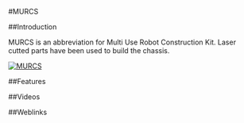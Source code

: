#MURCS

##Introduction

MURCS is an abbreviation for Multi Use Robot Construction Kit. Laser cutted parts have been used to build the chassis.

[![MURCS](https://farm9.staticflickr.com/8727/16723328037_8c0374fb05_m.jpg)](https://github.com/robotfreak/robotfreak/tree/master/murcs)

##Features

##Videos

##Weblinks




